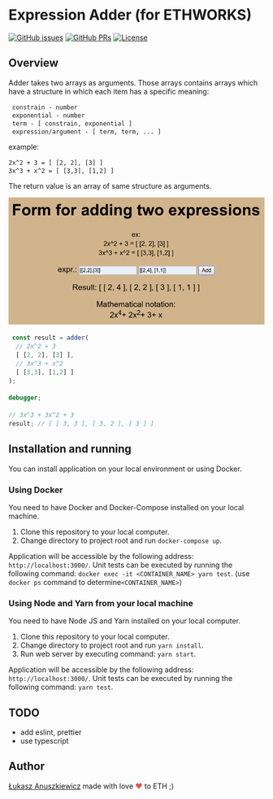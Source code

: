 Expression Adder (for ETHWORKS)
================

[![GitHub issues](https://img.shields.io/github/issues/lucasnga/polynomial-expression-adder.svg?token=344898efb1f72e23bcabdf9ae011d7589fba8d3b)](https://github.com/lucasnga/polynomial-expression-adder/issues)
[![GitHub PRs](https://img.shields.io/github/issues-pr/lucasnga/polynomial-expression-adder.svg?token=344898efb1f72e23bcabdf9ae011d7589fba8d3b)](https://github.com/lucasnga/polynomial-expression-adder/pulls)
[![License](https://img.shields.io/badge/License-Apache%202.0-blue.svg)](https://opensource.org/licenses/Apache-2.0)

Overview
--------

Adder takes two arrays as arguments. Those arrays contains arrays which have a structure in which each item has a specific meaning:
 
     constrain - number
     exponential - number
     term - [ constrain, exponential ]
     expression/argument - [ term, term, ... ]
 
example:
   
    2x^2 + 3 = [ [2, 2], [3] ]
    3x^3 + x^2 = [ [3,3], [1,2] ]
 
The return value is an array of same structure as arguments.
  
<img src="https://raw.githubusercontent.com/lucasnga/polynomial-expression-adder/master/public/assets/demo.png?token=git-token">

```js
 const result = adder(
  // 2x^2 + 3
  [ [2, 2], [3] ],
  // 3x^3 + x^2  
  [ [3,3], [1,2] ]
);

debugger;

// 3x^3 + 3x^2 + 3
result; // [ [ 3, 3 ], [ 3, 2 ], [ 3 ] ]
``` 

Installation and running
------------------------

You can install application on your local environment or using Docker.

### Using Docker

You need to have Docker and Docker-Compose installed on your local machine.

1. Clone this repository to your local computer.
2. Change directory to project root and run `docker-compose up`.

Application will be accessible by the following address: `http://localhost:3000/`.
Unit tests can be executed by running the following command: `docker exec -it <CONTAINER_NAME> yarn test`.
(use `docker ps` command to determine`<CONTAINER_NAME>`)

### Using Node and Yarn from your local machine

You need to have Node JS and Yarn installed on your local computer.

1. Clone this repository to your local computer.
2. Change directory to project root and run `yarn install`.
3. Run web server by executing command: `yarn start`.

Application will be accessible by the following address: `http://localhost:3000/`.
Unit tests can be executed by running the following command: `yarn test`.

TODO
----

- add eslint, prettier
- use typescript

Author
------

[Łukasz Anuszkiewicz](mailto:odysey84@gmail.com) made with love <span style="color: #e25555;">&#9829;</span> to ETH ;)